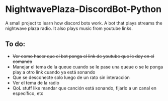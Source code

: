 # NightwavePlaza-DiscordBot-Python
A small project to learn how discord bots work. A bot that plays streams the nightwave plaza radio. It also plays music from youtube links.

## To do:
* ~~Ver como hacer que el bot ponga el link de youtube que le doy en el comando~~
* Manejar el tema de la queue cuando se le pase una queue o se le ponga play a otro link cuando ya está sonando
* Que se desconecte solo luego de un rato sin interacción
* Ver el tema de la radio
* QoL stuff like mandar que canción está sonando, fijarlo a un canal en específico, etc
